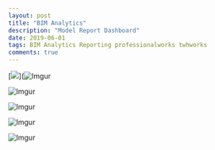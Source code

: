 ```yaml
---
layout: post
title: "BIM Analytics"
description: "Model Report Dashboard"
date: 2019-06-01
tags: BIM Analytics Reporting professionalworks twhworks
comments: true
---
```

[![](![Imgur](https://i.imgur.com/er4H1c6.png))](![Imgur](https://i.imgur.com/er4H1c6.png)

![Imgur](https://i.imgur.com/er4H1c6.png)

![Imgur](https://i.imgur.com/QAgw5AR.png)

![Imgur](https://i.imgur.com/IlVUMee.png)

![Imgur](https://i.imgur.com/W1hexTX.png)
